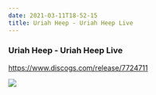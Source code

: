 ```yaml
---
date: 2021-03-11T18-52-15
title: Uriah Heep - Uriah Heep Live
---
```

### Uriah Heep - Uriah Heep Live
https://www.discogs.com/release/7724711

![](dayone-moment://6581EBECBA36478687768F794CFDD1D8)
